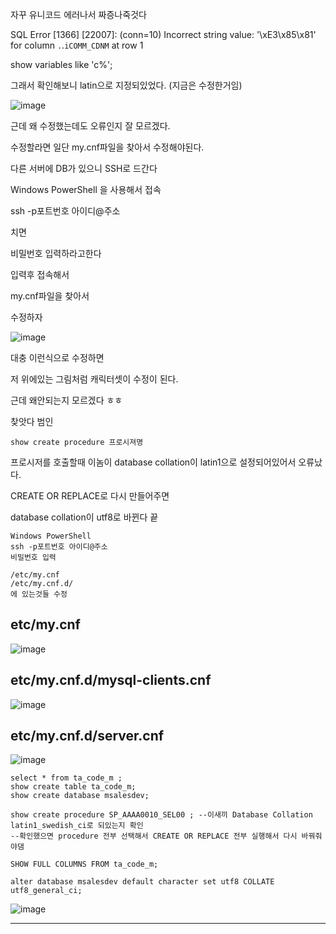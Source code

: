 자꾸 유니코드 에러나서 짜증나죽것다

SQL Error [1366] [22007]: (conn=10) Incorrect string value: '\xE3\x85\x81' for column ``.``.`iCOMM_CDNM` at row 1



show variables like 'c%';

그래서 확인해보니 latin으로 지정되있었다. (지금은 수정한거임)

![image](https://user-images.githubusercontent.com/58055835/160520134-e44fb9f2-fa37-4d56-9c53-9f11ce3a7f65.png)

근데 왜 수정했는데도 오류인지 잘 모르겠다.

수정할라면 일단 my.cnf파일을 찾아서 수정해야된다.


다른 서버에 DB가 있으니 SSH로 드간다

Windows PowerShell 을 사용해서 접속

ssh -p포트번호 아이디@주소

치면

비밀번호 입력하라고한다

입력후 접속해서

my.cnf파일을 찾아서

수정하자

![image](https://user-images.githubusercontent.com/58055835/160520525-8aee6aea-74dc-4afe-b7ed-327758b0a667.png)

대충 이런식으로 수정하면

저 위에있는 그림처럼 캐릭터셋이 수정이 된다.

근데 왜안되는지 모르겠다 ㅎㅎ



찾앗다 범인

```
show create procedure 프로시져명
```

프로시저를 호출할때 이놈이 database collation이 latin1으로 설정되어있어서 오류났다.

CREATE OR REPLACE로 다시 만들어주면

database collation이 utf8로 바뀐다 끝

```
Windows PowerShell
ssh -p포트번호 아이디@주소
비밀번호 입력

/etc/my.cnf
/etc/my.cnf.d/
에 있는것들 수정
```

## etc/my.cnf

![image](https://user-images.githubusercontent.com/58055835/160532870-3b996a73-a0f2-4b17-9b2c-d827f381f0ca.png)

## etc/my.cnf.d/mysql-clients.cnf

![image](https://user-images.githubusercontent.com/58055835/160532914-350f0669-15ef-4c22-8057-a22999fd189b.png)

## etc/my.cnf.d/server.cnf

![image](https://user-images.githubusercontent.com/58055835/160532971-2b7a7ffd-2f2d-4f65-97d4-8495f0c93648.png)

```
select * from ta_code_m ;
show create table ta_code_m;
show create database msalesdev;

show create procedure SP_AAAA0010_SEL00 ; --이새끼 Database Collation latin1_swedish_ci로 되있는지 확인
--확인했으면 procedure 전부 선택해서 CREATE OR REPLACE 전부 실행해서 다시 바꿔줘야댐

SHOW FULL COLUMNS FROM ta_code_m;

alter database msalesdev default character set utf8 COLLATE utf8_general_ci;
```

![image](https://user-images.githubusercontent.com/58055835/160532275-a43c8adb-f5db-4a29-9e4d-862e001cfc79.png)



--------------------------------------------------

